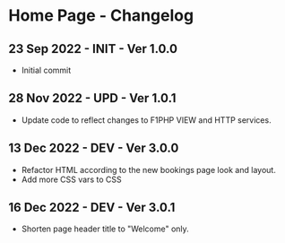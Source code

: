 # Home Page - Changelog

## 23 Sep 2022 - INIT - Ver 1.0.0
  - Initial commit

## 28 Nov 2022 - UPD - Ver 1.0.1
 - Update code to reflect changes to F1PHP VIEW and HTTP services.

## 13 Dec 2022 - DEV - Ver 3.0.0
 - Refactor HTML according to the new bookings page look and layout.
 - Add more CSS vars to CSS

## 16 Dec 2022 - DEV - Ver 3.0.1
 - Shorten page header title to "Welcome" only.


